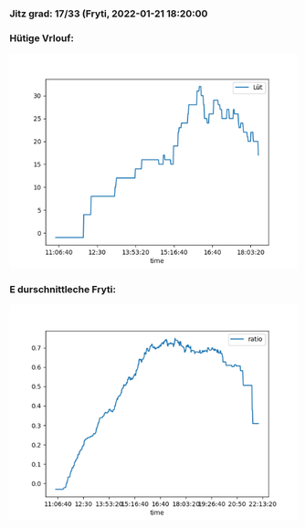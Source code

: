 ### Jitz grad: 17/33 (Fryti, 2022-01-21 18:20:00

### Hütige Vrlouf:
![Graph](Today.png)

### E durschnittleche Fryti:
![Graph](Fryti.png)